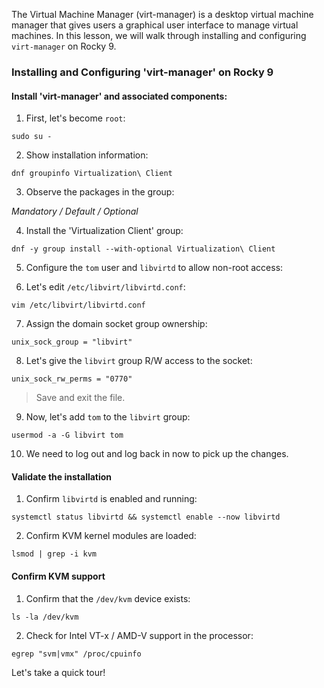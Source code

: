 The Virtual Machine Manager (virt-manager) is a desktop virtual machine manager that gives users a graphical user interface to manage virtual machines.  In this lesson, we will walk through installing and configuring `virt-manager` on Rocky 9.

### Installing and Configuring 'virt-manager' on Rocky 9

#### Install 'virt-manager' and associated components:

1. First, let's become `root`:
```
sudo su -
```

2. Show installation information:
```
dnf groupinfo Virtualization\ Client
```
3. Observe the packages in the group: 

*Mandatory / Default / Optional*

4. Install the 'Virtualization Client' group:
```
dnf -y group install --with-optional Virtualization\ Client
```
5. Configure the `tom` user and `libvirtd` to allow non-root access:

6. Let's edit `/etc/libvirt/libvirtd.conf`:
```
vim /etc/libvirt/libvirtd.conf
```
7. Assign the domain socket group ownership:

`unix_sock_group = "libvirt"`

8. Let's give the `libvirt` group R/W access to the socket:

`unix_sock_rw_perms = "0770"`

> Save and exit the file.

9. Now, let's add `tom` to the `libvirt` group:
```
usermod -a -G libvirt tom
```
10. We need to log out and log back in now to pick up the changes.

#### Validate the installation

1. Confirm `libvirtd` is enabled and running:
```
systemctl status libvirtd && systemctl enable --now libvirtd
```

2. Confirm KVM kernel modules are loaded:
```
lsmod | grep -i kvm
```

#### Confirm KVM support

1. Confirm that the `/dev/kvm` device exists:
```
ls -la /dev/kvm
```
2. Check for Intel VT-x / AMD-V support in the processor:
```
egrep "svm|vmx" /proc/cpuinfo
```
Let's take a quick tour!